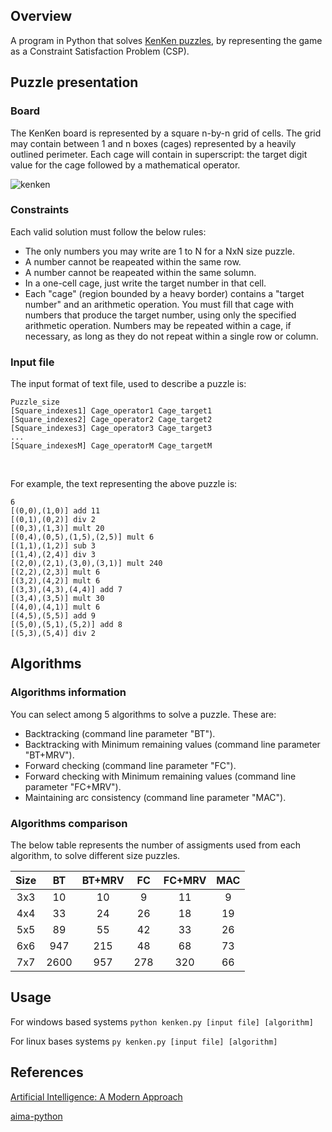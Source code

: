 ## Overview

A program in Python that solves [KenKen puzzles](https://en.wikipedia.org/wiki/KenKen), by representing the game as a Constraint Satisfaction Problem (CSP).


## Puzzle presentation

### Board
The KenKen board is represented by a square n-by-n grid of cells. The grid may contain between 1 and n boxes (cages) represented by a heavily outlined perimeter. Each cage will contain in superscript: the target digit value for the cage followed by a mathematical operator. 

![kenken](https://github.com/chanioxaris/KenKen-Solver/blob/master/img/kenken.png)

### Constraints

Each valid solution must follow the below rules:

- The only numbers you may write are 1 to N for a NxN size puzzle.
- A number cannot be reapeated within the same row.
- A number cannot be reapeated within the same solumn.
- In a one-cell cage, just write the target number in that cell.
- Each "cage" (region bounded by a heavy border) contains a "target number" and an arithmetic operation. You must fill that cage with numbers that produce the target number, using only the specified arithmetic operation. Numbers may be repeated within a cage, if necessary, as long as they do not repeat within a single row or column.


### Input file

The input format of text file, used to describe a puzzle is:

```
Puzzle_size
[Square_indexes1] Cage_operator1 Cage_target1
[Square_indexes2] Cage_operator2 Cage_target2
[Square_indexes3] Cage_operator3 Cage_target3
...
[Square_indexesM] Cage_operatorM Cage_targetM
```

<br />

For example, the text representing the above puzzle is:

```
6
[(0,0),(1,0)] add 11
[(0,1),(0,2)] div 2
[(0,3),(1,3)] mult 20
[(0,4),(0,5),(1,5),(2,5)] mult 6
[(1,1),(1,2)] sub 3
[(1,4),(2,4)] div 3
[(2,0),(2,1),(3,0),(3,1)] mult 240
[(2,2),(2,3)] mult 6
[(3,2),(4,2)] mult 6
[(3,3),(4,3),(4,4)] add 7
[(3,4),(3,5)] mult 30
[(4,0),(4,1)] mult 6
[(4,5),(5,5)] add 9
[(5,0),(5,1),(5,2)] add 8
[(5,3),(5,4)] div 2
```


## Algorithms

### Algorithms information

You can select among 5 algorithms to solve a puzzle. These are:
- Backtracking (command line parameter "BT").
- Backtracking with Minimum remaining values (command line parameter "BT+MRV").
- Forward checking (command line parameter "FC").
- Forward checking with Minimum remaining values (command line parameter "FC+MRV").
- Maintaining arc consistency (command line parameter "MAC").


### Algorithms comparison

The below table represents the number of assigments used from each algorithm, to solve different size puzzles.


|  Size  |   BT   | BT+MRV |   FC   | FC+MRV |   MAC  | 
| :----: | :----: | :----: | :----: | :----: | :----: |
|   3x3  |   10   |   10   |   9    |   11   |   9    |
|   4x4  |   33   |   24   |   26   |   18   |   19   |  
|   5x5  |   89   |   55   |   42   |   33   |   26   |  
|   6x6  |   947  |   215  |   48   |   68   |   73   |  
|   7x7  |  2600  |   957  |   278  |   320  |   66   |  

## Usage

For windows based systems
`python kenken.py [input file] [algorithm]`


For linux bases systems
`py kenken.py [input file] [algorithm]`

## References

[Artificial Intelligence: A Modern Approach](http://aima.cs.berkeley.edu/)

[aima-python](https://github.com/aimacode/aima-python)
